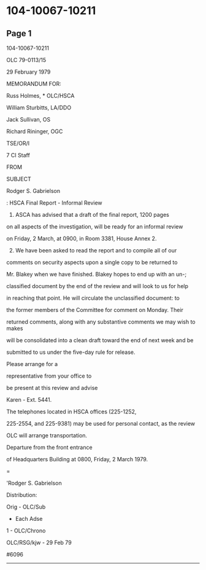 # 104-10067-10211

## Page 1

104-10067-10211

OLC 79-0113/15

29 February 1979

MEMORANDUM FOR:

Russ Holmes, * OLC/HSCA

William Sturbitts, LA/DDO

Jack Sullivan, OS

Richard Rininger, OGC

TSE/OR/I

7 CI Staff

FROM

SUBJECT

Rodger S. Gabrielson

: HSCA Final Report - Informal Review

1. ASCA has advised that a draft of the final report, 1200 pages

on all aspects of the investigation, will be ready for an informal review

on Friday, 2 March, at 0900, in Room 3381, House Annex 2.

2. We have been asked to read the report and to compile all of our

comments on security aspects upon a single copy to be returned to

Mr. Blakey when we have finished. Blakey hopes to end up with an un-;

classified document by the end of the review and will look to us for help

in reaching that point. He will circulate the unclassified document: to

the former members of the Committee for comment on Monday. Their

returned comments, along with any substantive comments we may wish to makes

will be consolidated into a clean draft toward the end of next week and be

submitted to us under the five-day rule for release.

Please arrange for a

representative from your office to

be present at this review and advise

Karen - Ext. 5441.

The telephones located in HSCA offices (225-1252,

225-2554, and 225-9381) may be used for personal contact, as the review

OLC will arrange transportation.

Departure from the front entrance

of Headquarters Building at 0800, Friday, 2 March 1979.

=

'Rodger S. Gabrielson

Distribution:

Orig - OLC/Sub

- Each Adse

1 - OLC/Chrono

OLC/RSG/kjw - 29 Feb 79

#6096

---

